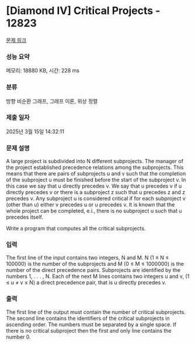 # [Diamond IV] Critical Projects - 12823 

[문제 링크](https://www.acmicpc.net/problem/12823) 

### 성능 요약

메모리: 18880 KB, 시간: 228 ms

### 분류

방향 비순환 그래프, 그래프 이론, 위상 정렬

### 제출 일자

2025년 3월 15일 14:32:11

### 문제 설명

<p>A large project is subdivided into N different subprojects. The manager of the project established precedence relations among the subprojects. This means that there are pairs of subprojects u and v such that the completion of the subproject u must be finished before the start of the subproject v. In this case we say that u directly precedes v. We say that u precedes v if u directly precedes v or there is a subproject z such that u precedes z and z precedes v. Any subproject u is considered critical if for each subproject v (other than u) either v precedes u or u precedes v. It is known that the whole project can be completed, e.i., there is no subproject u such that u precedes itself.</p>

<p>Write a program that computes all the critical subprojects.</p>

### 입력 

 <p>The first line of the input contains two integers, N and M. N (1 ≤ N ≤ 100000) is the number of the subprojects and M (0 ≤ M ≤ 1000000) is the number of the direct precedence pairs. Subprojects are identified by the numbers 1, . . . , N. Each of the next M lines contains two integers u and v, (1 ≤ u ≠ v ≤ N) a direct precedence pair, that is u directly precedes v.</p>

### 출력 

 <p>The first line of the output must contain the number of critical subprojects. The second line contains the identifiers of the critical subprojects in ascending order. The numbers must be separated by a single space. If there is no critical subproject then the first and only line contains the number 0.</p>

